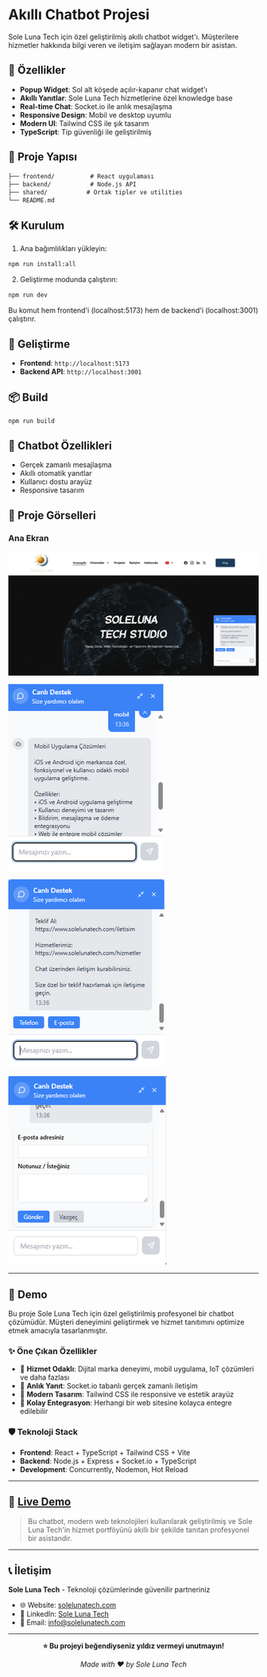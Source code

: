 # Akıllı Chatbot Projesi

Sole Luna Tech için özel geliştirilmiş akıllı chatbot widget'ı. Müşterilere hizmetler hakkında bilgi veren ve iletişim sağlayan modern bir asistan.

## 🚀 Özellikler

- **Popup Widget**: Sol alt köşede açılır-kapanır chat widget'ı
- **Akıllı Yanıtlar**: Sole Luna Tech hizmetlerine özel knowledge base
- **Real-time Chat**: Socket.io ile anlık mesajlaşma
- **Responsive Design**: Mobil ve desktop uyumlu
- **Modern UI**: Tailwind CSS ile şık tasarım
- **TypeScript**: Tip güvenliği ile geliştirilmiş

## 📁 Proje Yapısı

```
├── frontend/          # React uygulaması
├── backend/           # Node.js API
├── shared/           # Ortak tipler ve utilities
└── README.md
```

## 🛠️ Kurulum

1. Ana bağımlılıkları yükleyin:
```bash
npm run install:all
```

2. Geliştirme modunda çalıştırın:
```bash
npm run dev
```

Bu komut hem frontend'i (localhost:5173) hem de backend'i (localhost:3001) çalıştırır.

## 🎯 Geliştirme

- **Frontend**: `http://localhost:5173`
- **Backend API**: `http://localhost:3001`

## 📦 Build

```bash
npm run build
```

## 🤖 Chatbot Özellikleri

- Gerçek zamanlı mesajlaşma
- Akıllı otomatik yanıtlar
- Kullanıcı dostu arayüz
- Responsive tasarım

## 📸 Proje Görselleri

### Ana Ekran
![Chatbot Ana Ekran](images/chatbot1.png)

![Chat Widget](images/chatbot2.png)

![Mobil Görünüm](images/chatbot3.png)

![Hizmet Detayları](images/chatbot4.png)

---

## 🌟 Demo

Bu proje Sole Luna Tech için özel geliştirilmiş profesyonel bir chatbot çözümüdür. Müşteri deneyimini geliştirmek ve hizmet tanıtımını optimize etmek amacıyla tasarlanmıştır.

### ✨ Öne Çıkan Özellikler
- 🎯 **Hizmet Odaklı**: Dijital marka deneyimi, mobil uygulama, IoT çözümleri ve daha fazlası
- 🚀 **Anlık Yanıt**: Socket.io tabanlı gerçek zamanlı iletişim
- 🎨 **Modern Tasarım**: Tailwind CSS ile responsive ve estetik arayüz
- 🔧 **Kolay Entegrasyon**: Herhangi bir web sitesine kolayca entegre edilebilir

### 🛡️ Teknoloji Stack
- **Frontend**: React + TypeScript + Tailwind CSS + Vite
- **Backend**: Node.js + Express + Socket.io + TypeScript
- **Development**: Concurrently, Nodemon, Hot Reload

---

## 🚀 **[Live Demo](https://github.com/mertbayir/Chatbot-Project)**

> Bu chatbot, modern web teknolojileri kullanılarak geliştirilmiş ve Sole Luna Tech'in hizmet portföyünü akıllı bir şekilde tanıtan profesyonel bir asistandir.

---

## 📞 İletişim

**Sole Luna Tech** - Teknoloji çözümlerinde güvenilir partneriniz

- 🌐 Website: [solelunatech.com](https://www.solelunatech.com)
- 💼 LinkedIn: [Sole Luna Tech](https://linkedin.com/company/solelunatech)
- 📧 Email: info@solelunatech.com

---

<div align="center">
  <p><strong>⭐ Bu projeyi beğendiyseniz yıldız vermeyi unutmayın!</strong></p>
  <p><em>Made with ❤️ by Sole Luna Tech</em></p>
</div>
